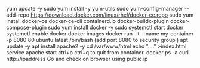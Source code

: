 yum update -y
sudo yum install -y yum-utils
sudo yum-config-manager --add-repo https://download.docker.com/linux/rhel/docker-ce.repo
sudo yum install docker-ce docker-ce-cli containerd.io docker-buildx-plugin docker-compose-plugin
sudo yum install docker -y
sudo systemctl start docker
systemctl enable docker 
docker images
docker run -it --name my-container -p 8080:80 ubuntu:latest /bin/bash
(add port 8080 to security group )
apt update -y
apt install apache2 -y
 cd /var/www/html
echo "...." >index.html
service apache start
ctrl+p ctrl+q to quit from container.
docker ps -a
curl http://ipaddress
Go and check on browser using public ip
